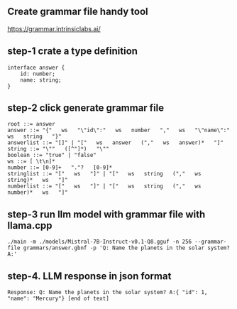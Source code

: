 
## Create grammar file handy tool

https://grammar.intrinsiclabs.ai/

## step-1 crate a type definition 

```
interface answer {
    id: number;
    name: string;
}
```

## step-2 click generate grammar file

```
root ::= answer
answer ::= "{"   ws   "\"id\":"   ws   number   ","   ws   "\"name\":"   ws   string   "}"
answerlist ::= "[]" | "["   ws   answer   (","   ws   answer)*   "]"
string ::= "\""   ([^"]*)   "\""
boolean ::= "true" | "false"
ws ::= [ \t\n]*
number ::= [0-9]+   "."?   [0-9]*
stringlist ::= "["   ws   "]" | "["   ws   string   (","   ws   string)*   ws   "]"
numberlist ::= "["   ws   "]" | "["   ws   string   (","   ws   number)*   ws   "]"
```

## step-3 run llm model with grammar file with llama.cpp
```
./main -m ./models/Mistral-7B-Instruct-v0.1-Q8.gguf -n 256 --grammar-file grammars/answer.gbnf -p 'Q: Name the planets in the solar system? A:'
```

## step-4. LLM response in json format
```
Response: Q: Name the planets in the solar system? A:{ "id": 1, "name": "Mercury"} [end of text]
```



